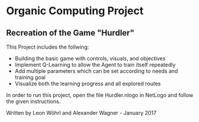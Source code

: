 # Organic Computing Project

## Recreation of the Game "Hurdler"

This Project includes the follwing:
  - Building the basic game with controls, visuals, and objectives
  - Implement Q-Learning to allow the Agent to train itself repeatedly
  - Add multiple parameters which can be set according to needs and training goal
  - Visualize both the learning progress and all explored routes


In order to run this project, open the file Hurdler.nlogo in NetLogo and follow the given instructions.

Written by Leon Wöhrl and Alexander Wagner - January 2017

